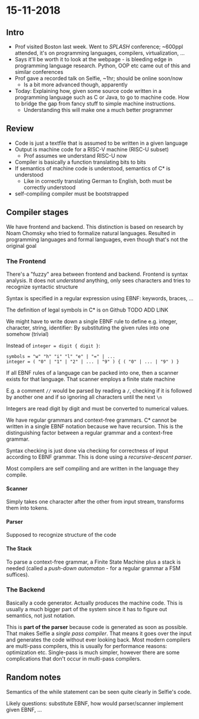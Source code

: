 # 15-11-2018

<!-- Mermaid diagram support... add diags via <<{} -->
<script src=../html/mermaid.min.js></script>
<script src=../html/removeDiff.js></script>

<!--TOC-->

## Intro

* Prof visited Boston last week. Went to *SPLASH* conference; ~600ppl attended, it's on programming languages, compilers, virtualization, ...
* Says it'll be worth it to look at the webpage - is bleeding edge in programming language research. Python, OOP etc came out of this and similar conferences
* Prof gave a recorded talk on Selfie, ~1hr; should be online soon/now
    * Is a bit more advanced though, apparently
* Today: Explaining how, given some source code written in a programming language such as C or Java, to go to machine code. How to bridge the gap from fancy stuff to simple machine instructions.
    * Understanding this will make one a much better programmer

## Review

* Code is just a textfile that is assumed to be written in a given language
* Output is machine code for a RISC-V machine (RISC-U subset)
    * Prof assumes we understand RISC-U now
* Compiler is basically a function translating bits to bits
* If semantics of machine code is understood, semantics of C\* is understood
    * Like in correctly translating German to English, both must be correctly understood
* self-compiling compiler must be bootstrapped

## Compiler stages

We have frontend and backend. This distinction is based on research by Noam Chomsky who tried to formalize natural languages. Resulted in programming languages and formal languages, even though that's not the original goal

### The Frontend

There's a "fuzzy" area between frontend and backend. Frontend is syntax analysis. It does not *understand* anything, only sees characters and tries to recognize syntactic structure

Syntax is specified in a regular expression using EBNF: keywords, braces, ...

The definition of legal symbols in C\* is on Github TODO ADD LINK

We might have to write down a single EBNF rule to define e.g. integer, character, string, identifier: By substituting the given rules into one somehow (trivial)

Instead of `integer = digit { digit }`:

```
symbols = "w" "h" "i" "l" "e" | "=" | ...
integer = ( "0" | "1" | "2" | ... | "9" ) { ( "0" | ... | "9" ) }
```

If all EBNF rules of a language can be packed into one, then a scanner exists for that language. That scanner employs a finite state machine

E.g. a comment `//` would be parsed by reading a `/`, checking if it is followed by another one and if so ignoring all characters until the next `\n`

Integers are read digit by digit and must be converted to numerical values.

We have regular grammars and context-free grammars. C\* cannot be written in a single EBNF notation because we have recursion. This is the distinguishing factor between a regular grammar and a context-free grammar. 

Syntax checking is just done via checking for correctness of input according to EBNF grammar. This is done using a *recursive-descent parser*. 


Most compilers are self compiling and are written in the language they compile.

#### Scanner

Simply takes one character after the other from input stream, transforms them into tokens. 

#### Parser

Supposed to recognize structure of the code

#### The Stack

To parse a context-free grammar, a Finite State Machine plus a stack is needed (called a *push-down automaton* - for a regular grammar a FSM suffices). 

### The Backend

Basically a code generator. Actually produces the machine code. This is usually a much bigger part of the system since it has to figure out semantics, not just notation. 

This is **part of the parser** because code is generated as soon as possible. That makes Selfie a *single pass compiler*. That means it goes over the input and generates the code without ever looking back. Most modern compilers are multi-pass compilers, this is usually for performance reasons: optimization etc. Single-pass is much simpler, however there are some complications that don't occur in multi-pass compilers.

## Random notes

Semantics of the while statement can be seen quite clearly in Selfie's code. 

Likely questions: substitute EBNF, how would parser/scanner implement given EBNF, ...

<script src=../html/removeCaptions.js></script>
